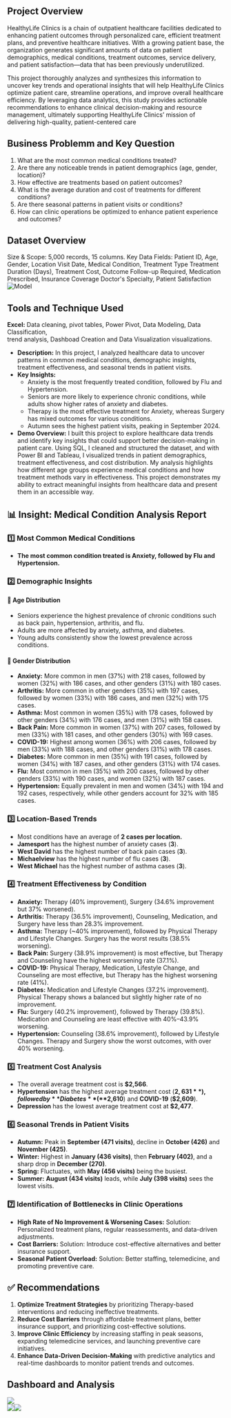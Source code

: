 ## Project Overview
HealthyLife Clinics is a chain of outpatient healthcare facilities dedicated to enhancing patient outcomes through personalized care, efficient treatment plans, and preventive healthcare initiatives. With a growing patient base, the organization generates significant amounts of data on patient demographics, medical conditions, treatment outcomes, service delivery, and patient satisfaction—data that has been previously underutilized.

This project thoroughly analyzes and synthesizes this information to uncover key trends and operational insights that will help HealthyLife Clinics optimize patient care, streamline operations, and improve overall healthcare efficiency. By leveraging data analytics, this study provides actionable recommendations to enhance clinical decision-making and resource management, ultimately supporting HealthyLife Clinics’ mission of delivering high-quality, patient-centered care

## Business Problemm and Key Question
1. What are the most common medical conditions treated?
2. Are there any noticeable trends in patient demographics (age, gender, 
location)?
3. How effective are treatments based on patient outcomes?
4. What is the average duration and cost of treatments for different 
conditions?
5. Are there seasonal patterns in patient visits or conditions?
6. How can clinic operations be optimized to enhance patient experience and 
outcomes?

## Dataset Overview
Size & Scope: 5,000 records, 15 columns.
Key Data Fields:
Patient ID, Age, Gender, Location
Visit Date, Medical Condition, Treatment Type
Treatment Duration (Days), Treatment Cost, Outcome
Follow-up Required, Medication Prescribed, Insurance Coverage
Doctor's Specialty, Patient Satisfaction </br>
![Model](https://github.com/Bolajie/Project_1/blob/main/Screenshot%202025-02-03%20200215.png)

## Tools and Technique Used
**Excel:** Data cleaning, pivot tables, Power Pivot, Data Modeling, Data Classification,<br>trend analysis, Dashboad Creation and Data Visualization visualizations. </br>
- **Description:** In this project, I analyzed healthcare data to uncover patterns in common medical conditions, demographic insights, treatment effectiveness, and seasonal trends in patient visits. 
- **Key Insights:**
  - Anxiety is the most frequently treated condition, followed by Flu and Hypertension.
  - Seniors are more likely to experience chronic conditions, while adults show higher rates of anxiety and diabetes.
  - Therapy is the most effective treatment for Anxiety, whereas Surgery has mixed outcomes for various conditions.
  - Autumn sees the highest patient visits, peaking in September 2024.
- **Demo Overview:**
  I built this project to explore healthcare data trends and identify key insights that could support better decision-making in patient care. Using SQL, I cleaned and structured the dataset, and with Power BI and Tableau, I visualized trends in patient demographics, treatment effectiveness, and cost distribution. My analysis highlights how different age groups experience medical conditions and how treatment methods vary in effectiveness. This project demonstrates my ability to extract meaningful insights from healthcare data and present them in an accessible way.

## 📊 Insight: Medical Condition Analysis Report
### 1️⃣ Most Common Medical Conditions
- **The most common condition treated is Anxiety, followed by Flu and Hypertension.**

### 2️⃣ Demographic Insights
#### 📌 Age Distribution
- Seniors experience the highest prevalence of chronic conditions such as back pain, hypertension, arthritis, and flu.
- Adults are more affected by anxiety, asthma, and diabetes.
- Young adults consistently show the lowest prevalence across conditions.

#### 📌 Gender Distribution
- **Anxiety:** More common in men (37%) with 218 cases, followed by women (32%) with 186 cases, and other genders (31%) with 180 cases.
- **Arthritis:** More common in other genders (35%) with 197 cases, followed by women (33%) with 186 cases, and men (32%) with 175 cases.
- **Asthma:** Most common in women (35%) with 178 cases, followed by other genders (34%) with 176 cases, and men (31%) with 158 cases.
- **Back Pain:** More common in women (37%) with 207 cases, followed by men (33%) with 181 cases, and other genders (30%) with 169 cases.
- **COVID-19:** Highest among women (36%) with 206 cases, followed by men (33%) with 188 cases, and other genders (31%) with 178 cases.
- **Diabetes:** More common in men (35%) with 191 cases, followed by women (34%) with 187 cases, and other genders (31%) with 174 cases.
- **Flu:** Most common in men (35%) with 200 cases, followed by other genders (33%) with 190 cases, and women (32%) with 187 cases.
- **Hypertension:** Equally prevalent in men and women (34%) with 194 and 192 cases, respectively, while other genders account for 32% with 185 cases.

### 3️⃣ Location-Based Trends
- Most conditions have an average of **2 cases per location.**
- **Jamesport** has the highest number of anxiety cases (**3**).
- **West David** has the highest number of back pain cases (**3**).
- **Michaelview** has the highest number of flu cases (**3**).
- **West Michael** has the highest number of asthma cases (**3**).

### 4️⃣ Treatment Effectiveness by Condition
- **Anxiety:** Therapy (40% improvement), Surgery (34.6% improvement but 37% worsened).
- **Arthritis:** Therapy (36.5% improvement), Counseling, Medication, and Surgery have less than 28.3% improvement.
- **Asthma:** Therapy (~40% improvement), followed by Physical Therapy and Lifestyle Changes. Surgery has the worst results (38.5% worsening).
- **Back Pain:** Surgery (38.9% improvement) is most effective, but Therapy and Counseling have the highest worsening rate (37.1%).
- **COVID-19:** Physical Therapy, Medication, Lifestyle Change, and Counseling are most effective, but Therapy has the highest worsening rate (41%).
- **Diabetes:** Medication and Lifestyle Changes (37.2% improvement). Physical Therapy shows a balanced but slightly higher rate of no improvement.
- **Flu:** Surgery (40.2% improvement), followed by Therapy (39.8%). Medication and Counseling are least effective with 40%–43.9% worsening.
- **Hypertension:** Counseling (38.6% improvement), followed by Lifestyle Changes. Therapy and Surgery show the worst outcomes, with over 40% worsening.

### 5️⃣ Treatment Cost Analysis
- The overall average treatment cost is **$2,566**.
- **Hypertension** has the highest average treatment cost (**$2,631**), followed by **Diabetes** (**$2,610**) and **COVID-19** (**$2,609**).
- **Depression** has the lowest average treatment cost at **$2,477**.

### 6️⃣ Seasonal Trends in Patient Visits
- **Autumn:** Peak in **September (471 visits)**, decline in **October (426)** and **November (425)**.
- **Winter:** Highest in **January (436 visits)**, then **February (402)**, and a sharp drop in **December (270)**.
- **Spring:** Fluctuates, with **May (456 visits)** being the busiest.
- **Summer:** **August (434 visits)** leads, while **July (398 visits)** sees the lowest visits.

### 7️⃣ Identification of Bottlenecks in Clinic Operations
- **High Rate of No Improvement & Worsening Cases:** Solution: Personalized treatment plans, regular reassessments, and data-driven adjustments.
- **Cost Barriers:** Solution: Introduce cost-effective alternatives and better insurance support.
- **Seasonal Patient Overload:** Solution: Better staffing, telemedicine, and promoting preventive care.
## ✅ Recommendations
1. **Optimize Treatment Strategies** by prioritizing Therapy-based interventions and reducing ineffective treatments.
2. **Reduce Cost Barriers** through affordable treatment plans, better insurance support, and prioritizing cost-effective solutions.
3. **Improve Clinic Efficiency** by increasing staffing in peak seasons, expanding telemedicine services, and launching preventive care initiatives.
4. **Enhance Data-Driven Decision-Making** with predictive analytics and real-time dashboards to monitor patient trends and outcomes.

## Dashboard and Analysis
![](https://github.com/Bolajie/Project_1/blob/main/Screenshot%202025-02-13%20022854.png) </br>
![](https://github.com/Bolajie/Project_1/blob/main/pivot%201.png)![](https://github.com/Bolajie/Project_1/blob/main/pivot%202.png)
